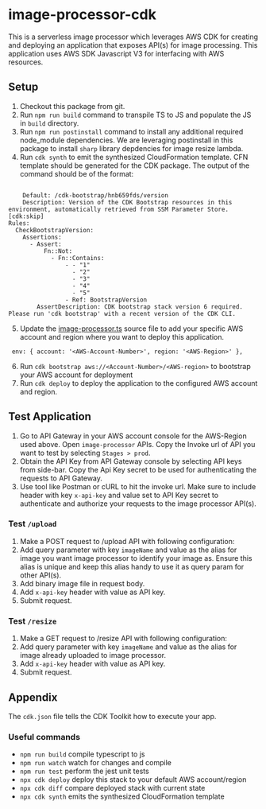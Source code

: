 # image-processor-cdk

This is a serverless image processor which leverages AWS CDK for creating and deploying an application that exposes API(s) for image processing.
This application uses AWS SDK Javascript V3 for interfacing with AWS resources.

## Setup
1. Checkout this package from git.
2. Run `npm run build` command to transpile TS to JS and populate the JS in `build` directory.
3. Run `npm run postinstall` command to install any additional required node_module dependencies. We are leveraging postinstall in this package to install `sharp` library depdencies for image resize lambda.
4. Run `cdk synth` to emit the synthesized CloudFormation template. CFN template should be generated for the CDK package. The output of the command should be of the format:
```

    Default: /cdk-bootstrap/hnb659fds/version
    Description: Version of the CDK Bootstrap resources in this environment, automatically retrieved from SSM Parameter Store. [cdk:skip]
Rules:
  CheckBootstrapVersion:
    Assertions:
      - Assert:
          Fn::Not:
            - Fn::Contains:
                - - "1"
                  - "2"
                  - "3"
                  - "4"
                  - "5"
                - Ref: BootstrapVersion
        AssertDescription: CDK bootstrap stack version 6 required. Please run 'cdk bootstrap' with a recent version of the CDK CLI.
```
5. Update the [image-processor.ts](./bin/image-processor.ts) source file to add your specific AWS account and region where you want to deploy this application.
```
 env: { account: '<AWS-Account-Number>', region: '<AWS-Region>' },
```
6. Run `cdk bootstrap aws://<Account-Number>/<AWS-region>` to bootstrap your AWS account for deployment
7. Run `cdk deploy` to deploy the application to the configured AWS account and region.

## Test Application
1. Go to API Gateway in your AWS account console for the AWS-Region used above. Open `image-processor` APIs. Copy the Invoke url of API you want to test by selecting `Stages > prod`.
2. Obtain the API Key from API Gateway console by selecting API keys from side-bar. Copy the Api Key secret to be used for authenticating the requests to API Gateway.
3. Use tool like Postman or cURL to hit the invoke url. Make sure to include header with key `x-api-key` and value set to API Key secret to authenticate and authorize your requests to the image processor API(s).

### Test `/upload`
1. Make a POST request to /upload API with following configuration:
2. Add query parameter with key `imageName` and value as the alias for image you want image processor to identify your image as. Ensure this alias is unique and keep this alias handy to use it as query param for other API(s).
3. Add binary image file in request body.
4. Add `x-api-key` header with value as API key.
5. Submit request.

### Test `/resize`
1. Make a GET request to /resize API with following configuration:
2. Add query parameter with key `imageName` and value as the alias for image already uploaded to image processor.
4. Add `x-api-key` header with value as API key.
5. Submit request.

## Appendix

The `cdk.json` file tells the CDK Toolkit how to execute your app.

### Useful commands

* `npm run build`   compile typescript to js
* `npm run watch`   watch for changes and compile
* `npm run test`    perform the jest unit tests
* `npx cdk deploy`  deploy this stack to your default AWS account/region
* `npx cdk diff`    compare deployed stack with current state
* `npx cdk synth`   emits the synthesized CloudFormation template
